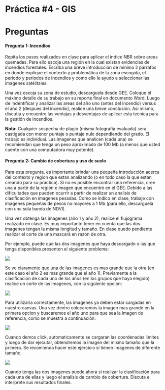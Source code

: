 Práctica \#4 - GIS
================

# Preguntas

#### Pregunta 1: Incendios

Repita los pasos realizados en clase para aplicar el indice NBR sobre
areas quemadas. Para ello escoja una región en la cual existan
evidencias de incendios forestales. Escriba una breve introducción de
minimo 2 parrafos en donde explique el contexto y problemática de la
zona escogida, el periodo y periodos de incendios y como ello le ayudo a
seleccionar las imagenes satélitales.

Una vez escoja su zona de estudio, descarguela desde GEE. Coloque el
máximo detalle de su trabajo en su reporte final en documento Word.
Luego de indentificar y analizar las areas del año uno (antes del
incendio) versus el año 2 (despues del incendio), realice una breve
conclusión. Asi mismo, discutia y encuentre las ventajas y desventajas
de aplicar esta tecnica para la gestión de incendios.

**Nota:** Cualquier sospecha de plagio (misma fotografia evaluada) sera
castigada con menor puntaje o puntaje nulo dependiendo del grado. El
trabajo es individual. Las imagenes que analicen (cada una) se
recomiendan que tenga un peso aproximado de 100 Mb (a menos que usted
cuente con una computadora muy potente).

#### Pregunta 2: Cambio de cobertura y uso de suelo

Para esta pregunta, es importante brindar una pequeña introducción
acerca del contexto y region que estan analizando (o en todo caso la que
estan creando para su práctica). Si no es posible encontrar una
referencia, cree una a partir de la región e imagen que encuentre en el
GEE. Debido a las dificultades que pueden ocurrir a partir de realizar
un analisis de clasificación en imagenes pesadas. Como se indico en
clase, trabaje con imagenes pequeñas de pesos no mayores a 1 Mb (para
ello, descarguela con una sola banda de NDVI).

Una vez obtenga las imagenes (año 1 y año 2), realice el flujograma
realizado en clase. Es muy importante tener en cuenta que las dos
imagenes tengan la misma longitud y tamaño. En clase quedo pendiente
realizar el corte de una mascará en razon de otra.

Por ejemplo, puede que las dos imagenes que haya descargado o las que
tenga disponibles presenten el siguiente problema:

![](images/practica4_2.JPG)

Se ve claramente que una de las imagenes es mas grande que la otra (en
este caso el año 2 es mas grande que el año 1). Previamente a la
clasificación de cada uno de los años (en los grupos que haya elegido)
realice un corte de las imagenes, con la siguiente opción:

![](images/practica4_1.JPG)

Para utilizarla correctamente, las imagenes ya deben estar cargadas en
nuestro canvas. Una vez dentro colocaremos la imagen mas grande en la
primera opcion y buscaremos el año uno para que sea la imagen de
referencia, como se muestra a continuación:

![](images/practica4_3.JPG)

Cuando demos click, automaticamente se cargaran las coordenadas limites
y luego de dar ejecutar, obtendremos la imagen del mismo tamaño que la
primera. Se recomienda hacer este ejercicio si tienen imagenes de
diferente tamaño.

![](images/practica4_4.JPG)

Cuando tenga las dos imagenes puede ahora si realizar la clasificación
para cada una de ellas y luego el analisis de cambio de cobertura.
Discuta e interprete sus resultados finales.

